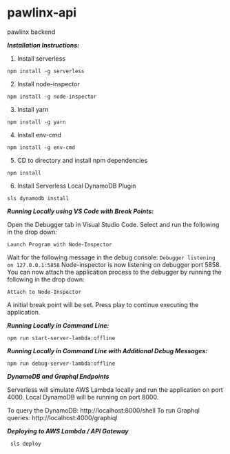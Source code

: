 # pawlinx-api
pawlinx backend

***Installation Instructions:***

1.  Install serverless

```npm install -g serverless```

2. Install node-inspector

```npm install -g node-inspector```

3.  Install yarn

```npm install -g yarn```

4.  Install env-cmd

```npm install -g env-cmd```

5.  CD to directory and install npm dependencies

```npm install```

6.  Install Serverless Local DynamoDB Plugin

```sls dynamodb install```

***Running Locally using VS Code with Break Points:***

Open the Debugger tab in Visual Studio Code.  Select and run the following in the drop down:

```Launch Program with Node-Inspector```

Wait for the following message in the debug console:  ```Debugger listening on 127.0.0.1:5858```
Node-inspector is now listening on debugger port 5858.  You can now attach the application process to the debugger by running 
the following in the drop down:

```Attach to Node-Inspector```

A initial break point will be set.  Press play to continue executing the application.

***Running Locally in Command Line:***

```npm run start-server-lambda:offline```

***Running Locally in Command Line with Additional Debug Messages:***

```npm run debug-server-lambda:offline```

***DynamoDB and Graphql Endpoints***

Serverless will simulate AWS Lambda locally and run the application on port 4000.
Local DynamoDB will be running on port 8000.

To query the DynamoDB:  http://localhost:8000/shell
To run Graphql queries:  http://localhost:4000/graphiql

***Deploying to AWS Lambda / API Gateway***

``` sls deploy```

